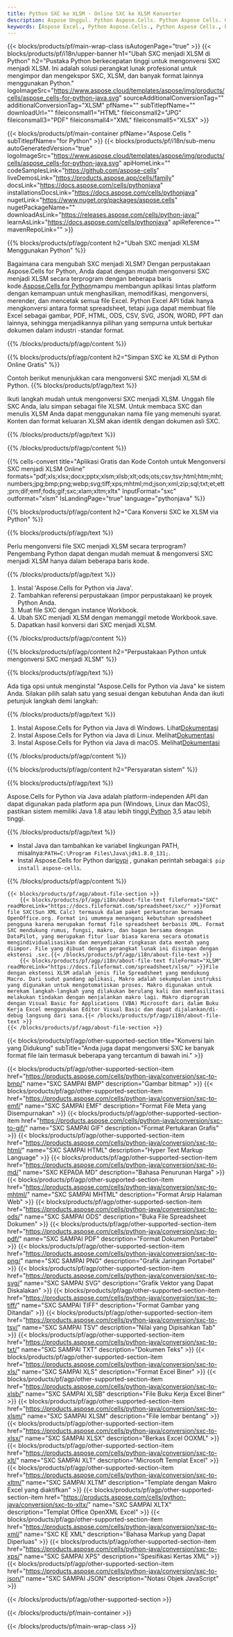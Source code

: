 ```yaml
---
title: Python SXC ke XLSM - Online SXC ke XLSM Konverter
description: Aspose Unggul. Python Aspose.Cells. Python Aspose Cells. Gratis Online Python Ubah SXC menjadi XLSM saveformat. Python SXC ke format XLSM. Simpan SXC ke XLSM Python.
keywords: [Aspose Excel., Python Aspose.Cells., Python Aspose Cells., Python SXC to XLSM saveformat., Free Online SXC to XLSM Python., Python Convert SXC to XLSM]
---
```

{{< blocks/products/pf/main-wrap-class isAutogenPage="true" >}}
{{< blocks/products/pf/i18n/upper-banner h1="Ubah SXC menjadi XLSM di Python" h2="Pustaka Python berkecepatan tinggi untuk mengonversi SXC menjadi XLSM. Ini adalah solusi perangkat lunak profesional untuk mengimpor dan mengekspor SXC, XLSM, dan banyak format lainnya menggunakan Python." logoImageSrc="https://www.aspose.cloud/templates/aspose/img/products/cells/aspose_cells-for-python-java.svg" sourceAdditionalConversionTag="" additionalConversionTag="XLSM" pfName="" subTitlepfName="" downloadUrl="" fileiconsmall1="HTML" fileiconsmall2="JPG" fileiconsmall3="PDF" fileiconsmall4="XML" fileiconsmall5="XLSX" >}}

{{< blocks/products/pf/main-container pfName="Aspose.Cells " subTitlepfName="for Python" >}}
{{< blocks/products/pf/i18n/sub-menu autoGeneratedVersion="true" logoImageSrc="https://www.aspose.cloud/templates/aspose/img/products/cells/aspose_cells-for-python-java.svg" apiHomeLink="" codeSamplesLink="https://github.com/aspose-cells" liveDemosLink="https://products.aspose.app/cells/family" docsLink="https://docs.aspose.com/cells/pythonjava" installationsDocsLink="https://docs.aspose.com/cells/pythonjava" nugetLink="https://www.nuget.org/packages/aspose.cells" nugetPackageName="" downloadAsLink="https://releases.aspose.com/cells/python-java/" learnAsLink="https://docs.aspose.com/cells/pythonjava" apiReference="" mavenRepoLink="" >}}


{{% blocks/products/pf/agp/content h2="Ubah SXC menjadi XLSM Menggunakan Python" %}}

Bagaimana cara mengubah SXC menjadi XLSM? Dengan perpustakaan Aspose.Cells for Python, Anda dapat dengan mudah mengonversi SXC menjadi XLSM secara terprogram dengan beberapa baris kode.[Aspose.Cells for Python](https://pypi.org/project/aspose-cells)mampu membangun aplikasi lintas platform dengan kemampuan untuk menghasilkan, memodifikasi, mengonversi, merender, dan mencetak semua file Excel. Python Excel API tidak hanya mengkonversi antara format spreadsheet, tetapi juga dapat membuat file Excel sebagai gambar, PDF, HTML, ODS, CSV, SVG, JSON, WORD, PPT dan lainnya, sehingga menjadikannya pilihan yang sempurna untuk bertukar dokumen dalam industri -standar format.
 
{{% /blocks/products/pf/agp/content %}}

{{% blocks/products/pf/agp/content h2="Simpan SXC ke XLSM di Python Online Gratis" %}}

Contoh berikut menunjukkan cara mengonversi SXC menjadi XLSM di Python.
{{% blocks/products/pf/agp/text %}}

Ikuti langkah mudah untuk mengonversi SXC menjadi XLSM. Unggah file SXC Anda, lalu simpan sebagai file XLSM. Untuk membaca SXC dan menulis XLSM Anda dapat menggunakan nama file yang memenuhi syarat. Konten dan format keluaran XLSM akan identik dengan dokumen asli SXC.

{{% /blocks/products/pf/agp/text %}}

{{% /blocks/products/pf/agp/content %}}

{{% cells-convert title="Aplikasi Gratis dan Kode Contoh untuk Mengonversi SXC menjadi XLSM Online" formats="pdf;xls;xlsx;docx;pptx;xlsm;xlsb;xlt;ods;ots;csv;tsv;html;htm;mht;numbers;jpg;bmp;png;webp;svg;tiff;xps;mhtml;md;json;xml;zip;sql;txt;et;ett;prn;dif;emf;fods;gif;sxc;xlam;xltm;xltx" InputFormat="sxc" outformat="xlsm" IsLandingPage="true" language="pythonjava" %}}

{{% blocks/products/pf/agp/content h2="Cara Konversi SXC ke XLSM via Python" %}}

{{% blocks/products/pf/agp/text %}}

Perlu mengonversi file SXC menjadi XLSM secara terprogram? Pengembang Python dapat dengan mudah memuat & mengonversi SXC menjadi XLSM hanya dalam beberapa baris kode.

{{% /blocks/products/pf/agp/text %}}

1.  Instal 'Aspose.Cells for Python via Java'.
1.  Tambahkan referensi perpustakaan (impor perpustakaan) ke proyek Python Anda.
1.  Muat file SXC dengan instance Workbook.
1.  Ubah SXC menjadi XLSM dengan memanggil metode Workbook.save.
1.  Dapatkan hasil konversi dari SXC menjadi XLSM.

{{% /blocks/products/pf/agp/content %}}

{{% blocks/products/pf/agp/content h2="Perpustakaan Python untuk mengonversi SXC menjadi XLSM" %}}

{{% blocks/products/pf/agp/text %}}

Ada tiga opsi untuk menginstal "Aspose.Cells for Python via Java" ke sistem Anda. Silakan pilih salah satu yang sesuai dengan kebutuhan Anda dan ikuti petunjuk langkah demi langkah:

{{% /blocks/products/pf/agp/text %}}

1.  Instal Aspose.Cells for Python via Java di Windows. Lihat[Dokumentasi](https://docs.aspose.com/cells/python-java/getting-started/#windows)
1.  Instal Aspose.Cells for Python via Java di Linux. Melihat[Dokumentasi](https://docs.aspose.com/cells/python-java/getting-started/#linux)
1.  Instal Aspose.Cells for Python via Java di macOS. Melihat[Dokumentasi](https://docs.aspose.com/cells/python-java/getting-started/#macos)

{{% /blocks/products/pf/agp/content %}}

{{% blocks/products/pf/agp/content h2="Persyaratan sistem" %}}

{{% blocks/products/pf/agp/text %}}

Aspose.Cells for Python via Java adalah platform-independen API dan dapat digunakan pada platform apa pun (Windows, Linux dan MacOS), pastikan sistem memiliki Java 1.8 atau lebih tinggi,[Python](https://www.python.org/downloads/) 3,5 atau lebih tinggi.
 
{{% /blocks/products/pf/agp/text %}}

-  Instal Java dan tambahkan ke variabel lingkungan PATH, misalnya:<code>PATH=C:\Program Files\Java\jdk1.8.0_131;</code>.
- Instal Aspose.Cells for Python dari<a href="https://pypi.org/project/aspose-cells/">pypi</a> , gunakan perintah sebagai:<code>$ pip install aspose-cells</code>.

{{% /blocks/products/pf/agp/content %}}

<!-- aboutfile Starts -->
    {{< blocks/products/pf/agp/about-file-section >}}
        {{< blocks/products/pf/agp/i18n/about-file-text fileFormat="SXC" readMoreLink="https://docs.fileformat.com/spreadsheet/sxc/" >}}Format file SXC(Sun XML Calc) termasuk dalam paket perkantoran bernama OpenOffice.org. Format ini umumnya menangani kebutuhan spreadsheet pengguna karena merupakan format file spreadsheet berbasis XML. Format SXC mendukung rumus, fungsi, makro, dan bagan bersama dengan DataPilot, yang merupakan fitur luar biasa karena secara otomatis mengindividualisasikan dan menyediakan ringkasan data mentah yang diimpor. File yang dibuat dengan perangkat lunak ini disimpan dengan ekstensi .sxc.{{< /blocks/products/pf/agp/i18n/about-file-text >}}
        {{< blocks/products/pf/agp/i18n/about-file-text fileFormat="XLSM" readMoreLink="https://docs.fileformat.com/spreadsheet/xlsm/" >}}File dengan ekstensi XLSM adalah jenis file Spreadsheet yang mendukung Macro. Dari sudut pandang aplikasi, Makro adalah sekumpulan instruksi yang digunakan untuk mengotomatiskan proses. Makro digunakan untuk merekam langkah-langkah yang dilakukan berulang kali dan memfasilitasi melakukan tindakan dengan menjalankan makro lagi. Makro diprogram dengan Visual Basic for Applications (VBA) Microsoft dari dalam Buku Kerja Excel menggunakan Editor Visual Basic dan dapat dijalankan/di-debug langsung dari sana.{{< /blocks/products/pf/agp/i18n/about-file-text >}}
    {{< /blocks/products/pf/agp/about-file-section >}}
<!-- aboutfile Ends -->

{{< blocks/products/pf/agp/other-supported-section title="Konversi lain yang Didukung" subTitle="Anda juga dapat mengonversi SXC ke banyak format file lain termasuk beberapa yang tercantum di bawah ini." >}}

{{< blocks/products/pf/agp/other-supported-section-item href="https://products.aspose.com/cells/python-java/conversion/sxc-to-bmp/" name="SXC SAMPAI BMP" description="Gambar bitmap" >}}
{{< blocks/products/pf/agp/other-supported-section-item href="https://products.aspose.com/cells/python-java/conversion/sxc-to-emf/" name="SXC SAMPAI EMF" description="Format File Meta yang Disempurnakan" >}}
{{< blocks/products/pf/agp/other-supported-section-item href="https://products.aspose.com/cells/python-java/conversion/sxc-to-gif/" name="SXC SAMPAI GIF" description="Format Pertukaran Grafis" >}}
{{< blocks/products/pf/agp/other-supported-section-item href="https://products.aspose.com/cells/python-java/conversion/sxc-to-html/" name="SXC SAMPAI HTML" description="Hyper Text Markup Language" >}}
{{< blocks/products/pf/agp/other-supported-section-item href="https://products.aspose.com/cells/python-java/conversion/sxc-to-md/" name="SXC KEPADA MD" description="Bahasa Penurunan Harga" >}}
{{< blocks/products/pf/agp/other-supported-section-item href="https://products.aspose.com/cells/python-java/conversion/sxc-to-mhtml/" name="SXC SAMPAI MHTML" description="Format Arsip Halaman Web" >}}
{{< blocks/products/pf/agp/other-supported-section-item href="https://products.aspose.com/cells/python-java/conversion/sxc-to-ods/" name="SXC SAMPAI ODS" description="Buka File Spreadsheet Dokumen" >}}
{{< blocks/products/pf/agp/other-supported-section-item href="https://products.aspose.com/cells/python-java/conversion/sxc-to-pdf/" name="SXC SAMPAI PDF" description="Format Dokumen Portabel" >}}
{{< blocks/products/pf/agp/other-supported-section-item href="https://products.aspose.com/cells/python-java/conversion/sxc-to-png/" name="SXC SAMPAI PNG" description="Grafik Jaringan Portabel" >}}
{{< blocks/products/pf/agp/other-supported-section-item href="https://products.aspose.com/cells/python-java/conversion/sxc-to-svg/" name="SXC SAMPAI SVG" description="Grafik Vektor yang Dapat Diskalakan" >}}
{{< blocks/products/pf/agp/other-supported-section-item href="https://products.aspose.com/cells/python-java/conversion/sxc-to-tiff/" name="SXC SAMPAI TIFF" description="Format Gambar yang Ditandai" >}}
{{< blocks/products/pf/agp/other-supported-section-item href="https://products.aspose.com/cells/python-java/conversion/sxc-to-tsv/" name="SXC SAMPAI TSV" description="Nilai yang Dipisahkan Tab" >}}
{{< blocks/products/pf/agp/other-supported-section-item href="https://products.aspose.com/cells/python-java/conversion/sxc-to-txt/" name="SXC SAMPAI TXT" description="Dokumen Teks" >}}
{{< blocks/products/pf/agp/other-supported-section-item href="https://products.aspose.com/cells/python-java/conversion/sxc-to-xls/" name="SXC SAMPAI XLS" description="Format Excel Biner" >}}
{{< blocks/products/pf/agp/other-supported-section-item href="https://products.aspose.com/cells/python-java/conversion/sxc-to-xlsb/" name="SXC SAMPAI XLSB" description="File Buku Kerja Excel Biner" >}}
{{< blocks/products/pf/agp/other-supported-section-item href="https://products.aspose.com/cells/python-java/conversion/sxc-to-xlsm/" name="SXC SAMPAI XLSM" description="File lembar bentang" >}}
{{< blocks/products/pf/agp/other-supported-section-item href="https://products.aspose.com/cells/python-java/conversion/sxc-to-xlsx/" name="SXC SAMPAI XLSX" description="Berkas Excel OOXML" >}}
{{< blocks/products/pf/agp/other-supported-section-item href="https://products.aspose.com/cells/python-java/conversion/sxc-to-xlt/" name="SXC SAMPAI XLT" description="Microsoft Templat Excel" >}}
{{< blocks/products/pf/agp/other-supported-section-item href="https://products.aspose.com/cells/python-java/conversion/sxc-to-xltm/" name="SXC SAMPAI XLTM" description="Template dengan Makro Excel yang diaktifkan" >}}
{{< blocks/products/pf/agp/other-supported-section-item href="https://products.aspose.com/cells/python-java/conversion/sxc-to-xltx/" name="SXC SAMPAI XLTX" description="Templat Office OpenXML Excel" >}}
{{< blocks/products/pf/agp/other-supported-section-item href="https://products.aspose.com/cells/python-java/conversion/sxc-to-xml/" name="SXC KE XML" description="Bahasa Markup yang Dapat Diperluas" >}}
{{< blocks/products/pf/agp/other-supported-section-item href="https://products.aspose.com/cells/python-java/conversion/sxc-to-xps/" name="SXC SAMPAI XPS" description="Spesifikasi Kertas XML" >}}
{{< blocks/products/pf/agp/other-supported-section-item href="https://products.aspose.com/cells/python-java/conversion/sxc-to-json/" name="SXC SAMPAI JSON" description="Notasi Objek JavaScript" >}}

{{< /blocks/products/pf/agp/other-supported-section >}}

{{< /blocks/products/pf/main-container >}}
    
{{< /blocks/products/pf/main-wrap-class >}}
